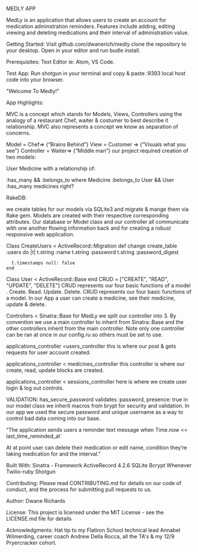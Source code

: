 MEDLY APP

MedLy is an application that allows users to create an account for medication adminstration reminders. Features include adding, editing viewing and deleting medications and their interval of administration value.


Getting Started:
Visit github.com/dwanerich/medly clone the repository to your desktop. Open in your editor and run budle install.

Prerequisites:
Text Editor ie: Atom, VS Code.

Test App:
Run shotgun in your terminal and copy & paste :9393 local host code into your browser.

"Welcome To Medly!"


App Highlights:

MVC is a concept which stands for Models, Views, Controllers using the analogy of a restaurant Chef, waiter & costumer to best describe it relationship. MVC also represents a concept we know as separation of concerns.

Model = Chef=> {“Brains Behind”}
View = Customer => {“Visuals what you see”}
Controller = Waiter=> {“Middle man”}
our project required creation of two models:

User
Medicine
with a relationship of:

:has_many && :belongs_to where Medicine :belongs_to User && User :has_many medicines right?

RakeDB:

we create tables for our models via SQLite3 and migrate & mange them via Rake gem. Models are created with their respective corresponding attributes. Our database or Model class and our controller all communicate with one another flowing information back and for creating a robust responsive web application.

Class CreateUsers < ActiveRecord::Migration
  def change
    create_table :users do |t|
      t.string :name
      t.string :password
      t.string :password_digest

      t.timestamps null: false
    end
Class User < ActiveRecord::Base
end
CRUD = ["CREATE", "READ", "UPDATE", "DELETE"]
CRUD represents our four basic functions of a model . Create. Read. Update. Delete. CRUD represents our four basic functions of a model. In our App a user can create a medicine, see their medicine, update & delete.

Controllers < Sinatra::Base
for MedLy we split our controller into 3. By convention we use a main controller to inherit from Sinatra::Base and the other controllers inherit from the main controller. Note only one controller can be ran at once in our config.ru so others must be set to use.

applications_controller <users_controller
this is where our post & gets requests for user account created.

applications_controller < medicines_controller
this controller is where our create, read, update blocks are created.

applications_controller < sessions_controller
here is where we create user login & log out controls.

VALIDATION:
has_secure_password
validates :password, presence: true
in our model class we inherit macros from brypt for security and validation. In our app we used the secure password and unique username as a way to control bad data coming into our base.

“The application sends users a reminder text message when
Time.now <= last_time_reminded_at`

At at point user can delete their medication or edit name, condition they’re taking medication for and the interval.”

Built With:
Sinatra - Framework
ActiveRecord 4.2.6
SQLite
Bcrypt
Whenever
Twilio-ruby
Shotgun

Contributing:
Please read CONTRIBUTING.md for details on our code of conduct, and the process for submitting pull requests to us.

Author:
Dwane Richards

License:
This project is licensed under the MIT License - see the LICENSE.md file for details

Acknowledgments:
Hat tip to my Flatiron School technical lead Annabel Wilmerding, career coach Andrew Della Rocca, all the TA's & my 12/9 Pryercracker cohort.